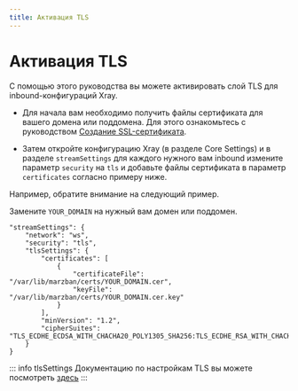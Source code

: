 ```yaml
---
title: Активация TLS
---
```


# Активация TLS

С помощью этого руководства вы можете активировать слой TLS для inbound-конфигураций Xray.

- Для начала вам необходимо получить файлы сертификата для вашего домена или поддомена. Для этого ознакомьтесь с руководством [Создание SSL-сертификата](issue-ssl-certificate.md).

- Затем откройте конфигурацию Xray (в разделе Core Settings) и в разделе `streamSettings` для каждого нужного вам inbound измените параметр `security` на `tls` и добавьте файлы сертификата в параметр `certificates` согласно примеру ниже.

Например, обратите внимание на следующий пример.

Замените `YOUR_DOMAIN` на нужный вам домен или поддомен.

```json{3-13}
"streamSettings": {
    "network": "ws",
    "security": "tls",
    "tlsSettings": {
        "certificates": [
            {
                "certificateFile": "/var/lib/marzban/certs/YOUR_DOMAIN.cer",
                "keyFile": "/var/lib/marzban/certs/YOUR_DOMAIN.cer.key"
            }
        ],
        "minVersion": "1.2",
        "cipherSuites": "TLS_ECDHE_ECDSA_WITH_CHACHA20_POLY1305_SHA256:TLS_ECDHE_RSA_WITH_CHACHA20_POLY1305_SHA256:TLS_ECDHE_ECDSA_WITH_AES_256_GCM_SHA384:TLS_ECDHE_RSA_WITH_AES_256_GCM_SHA384:TLS_ECDHE_ECDSA_WITH_AES_128_GCM_SHA256:TLS_ECDHE_RSA_WITH_AES_128_GCM_SHA256"
    }
}
```

::: info tlsSettings
Документацию по настройкам TLS вы можете посмотреть [здесь](https://xtls.github.io/config/transport.html#tlsobject)
:::
